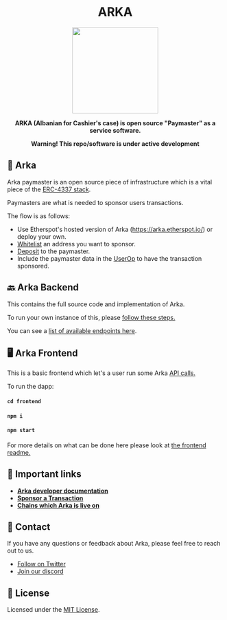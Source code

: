 <div align="center">
  <h1 align="center">ARKA</h1>
</div>

<div align="center">
  <img src="https://public.etherspot.io/assets/etherspot.gif" width="200" height="200">
  <p>
    <b>
      ARKA (Albanian for Cashier's case) is open source "Paymaster" as a service software.
    </b>
   </p>
</div>

<div align="center">
  <p>
    <b>
       Warning! This repo/software is under active development
    </b>
   </p>
</div>

## 💸 Arka

Arka paymaster is an open source piece of infrastructure which is a vital piece of
the [ERC-4337 stack](https://www.erc4337.io/). 

Paymasters are what is needed to sponsor users 
transactions.

The flow is as follows:
- Use Etherspot's hosted version of Arka (https://arka.etherspot.io/) or deploy your own.
- [Whitelist](https://etherspot.fyi/arka/api-calls/whitelisting) an address you want to sponsor.
- [Deposit](https://etherspot.fyi/arka/api-calls/deposit) to the paymaster.
- Include the paymaster data in the [UserOp](https://etherspot.fyi/account-abstraction/userops) to have the transaction sponsored.

## 🔙 Arka Backend

This contains the full source code and implementation of Arka. 

To run your own instance of this, please [follow these steps.](https://github.com/etherspot/arka/tree/master/backend#how-to-run)

You can see a [list of available endpoints here](https://github.com/etherspot/arka/tree/master/backend#available-endpoints--).

## 🖥 Arka Frontend

This is a basic frontend which let's a user run some Arka [API calls.](https://etherspot.fyi/arka/api-calls/)

To run the dapp:
#### `cd frontend`
#### `npm i`
#### `npm start`

For more details on what can be done here please look at [the frontend readme.](https://github.com/etherspot/arka/blob/master/frontend/README.md)


## 🔗 Important links

- **[Arka developer documentation](https://etherspot.fyi/arka/intro)**
- **[Sponsor a Transaction](https://etherspot.fyi/arka/sponsor-a-transaction)**
- **[Chains which Arka is live on](https://etherspot.fyi/skandha/chains)**


## 💬 Contact

If you have any questions or feedback about Arka, please feel free to reach out to us.

- [Follow on Twitter](https://twitter.com/etherspot)
- [Join our discord](https://discord.etherspot.io/)

## 📄 License

Licensed under the [MIT License](https://github.com/etherspot/arka/blob/master/LICENSE).
